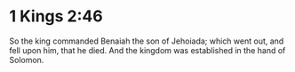 # 1 Kings 2:46

So the king commanded Benaiah the son of Jehoiada; which went out, and fell upon him, that he died. And the kingdom was established in the hand of Solomon.
